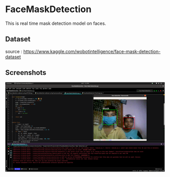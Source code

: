 # FaceMaskDetection
This is real time mask detection model on faces.

## Dataset
source : https://www.kaggle.com/wobotintelligence/face-mask-detection-dataset

## Screenshots
![alt text](https://github.com/rohitrrg/FaceMaskDetection/blob/master/Screenshot%20from%202020-07-09%2013-51-30.png "ScreenShot 1")
